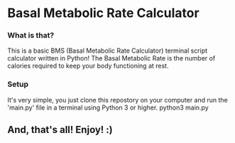 # Basal Metabolic Rate Calculator
### What is that?
This is a basic BMS (Basal Metabolic Rate Calculator) terminal script calculator written in Python!
The Basal Metabolic Rate is the number of calories required to keep your body functioning at rest.

### Setup
It's very simple, you just clone this repostory on your computer and run the 'main.py' file in a terminal using Python 3 or higher.
  python3 main.py
## And, that's all! Enjoy! :)
